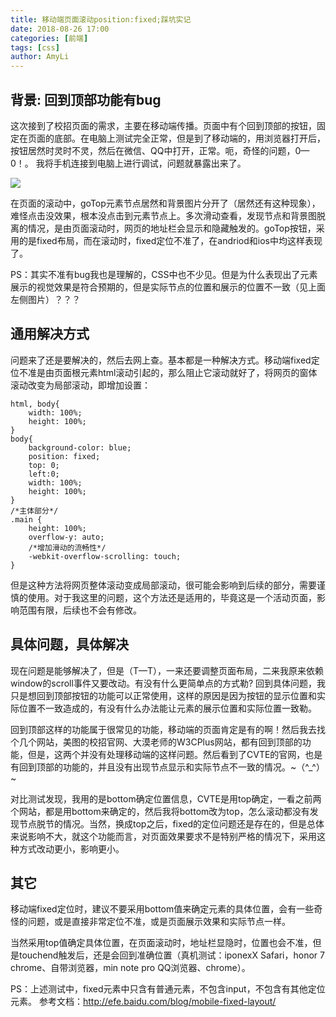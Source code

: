 ```yaml
---
title: 移动端页面滚动position:fixed;踩坑实记
date: 2018-08-26 17:00
categories: [前端]
tags: [css]
author: AmyLi
---
```


## 背景: 回到顶部功能有bug
这次接到了校招页面的需求，主要在移动端传播。页面中有个回到顶部的按钮，固定在页面的底部。在电脑上测试完全正常，但是到了移动端的，用浏览器打开后，按钮居然时灵时不灵，然后在微信、QQ中打开，正常。呃，奇怪的问题，0—0！。
我将手机连接到电脑上进行调试，问题就暴露出来了。
<!-- more -->
![](/images/amyli/2018-08-26-fixed/merge.png)
<!-- ![img](/images/amyli/2018-08-26-fixed/2.png) -->
在页面的滚动中，goTop元素节点居然和背景图片分开了（居然还有这种现象），难怪点击没效果，根本没点击到元素节点上。多次滑动查看，发现节点和背景图脱离的情况，是由页面滚动时，网页的地址栏会显示和隐藏触发的。goTop按钮，采用的是fixed布局，而在滚动时，fixed定位不准了，在andriod和ios中均这样表现了。

PS：其实不准有bug我也是理解的，CSS中也不少见。但是为什么表现出了元素展示的视觉效果是符合预期的，但是实际节点的位置和展示的位置不一致（见上面左侧图片）？？？

## 通用解决方式
问题来了还是要解决的，然后去网上查。基本都是一种解决方式。移动端fixed定位不准是由页面根元素html滚动引起的，那么阻止它滚动就好了，将网页的窗体滚动改变为局部滚动，即增加设置：

```
html, body{
    width: 100%;
    height: 100%;
}
body{
    background-color: blue;
    position: fixed;
    top: 0;
    left:0;
    width: 100%;
    height: 100%;
}
/*主体部分*/
.main {
    height: 100%;
    overflow-y: auto;
    /*增加滑动的流畅性*/
    -webkit-overflow-scrolling: touch;
}
```
但是这种方法将网页整体滚动变成局部滚动，很可能会影响到后续的部分，需要谨慎的使用。对于我这里的问题，这个方法还是适用的，毕竟这是一个活动页面，影响范围有限，后续也不会有修改。
## 具体问题，具体解决
现在问题是能够解决了，但是（T—T），一来还要调整页面布局，二来我原来依赖window的scroll事件又要改动。有没有什么更简单点的方式勒? 回到具体问题，我只是想回到顶部按钮的功能可以正常使用，这样的原因是因为按钮的显示位置和实际位置不一致造成的，有没有什么办法能让元素的展示位置和实际位置一致勒。

回到顶部这样的功能属于很常见的功能，移动端的页面肯定是有的啊！然后我去找个几个网站，美图的校招官网、大漠老师的W3CPlus网站，都有回到顶部的功能，但是，这两个并没有处理移动端的这样问题。然后看到了CVTE的官网，也是有回到顶部的功能的，并且没有出现节点显示和实际节点不一致的情况。~（^_^）~

对比测试发现，我用的是bottom确定位置信息，CVTE是用top确定，一看之前两个网站，都是用bottom来确定的，然后我将bottom改为top，怎么滚动都没有发现节点脱节的情况。当然，换成top之后，fixed的定位问题还是存在的，但是总体来说影响不大，就这个功能而言，对页面效果要求不是特别严格的情况下，采用这种方式改动更小，影响更小。
## 其它
移动端fixed定位时，建议不要采用bottom值来确定元素的具体位置，会有一些奇怪的问题，或是直接非常定位不准，或是页面展示效果和实际节点一样。

当然采用top值确定具体位置，在页面滚动时，地址栏显隐时，位置也会不准，但是touchend触发后，还是会回到准确位置（真机测试：iponexX Safari，honor 7 chrome、自带浏览器，min note pro QQ浏览器、chrome）。

PS：上述测试中，fixed元素中只含有普通元素，不包含input，不包含有其他定位元素。
参考文档：http://efe.baidu.com/blog/mobile-fixed-layout/